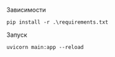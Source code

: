 Зависимости
```commandline
pip install -r .\requirements.txt 
```

Запуск
```commandline
uvicorn main:app --reload
```